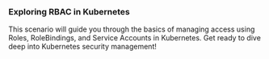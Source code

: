 
<br>

### Exploring RBAC in Kubernetes

This scenario will guide you through the basics of managing access using Roles, RoleBindings, and Service Accounts in Kubernetes. Get ready to dive deep into Kubernetes security management!
